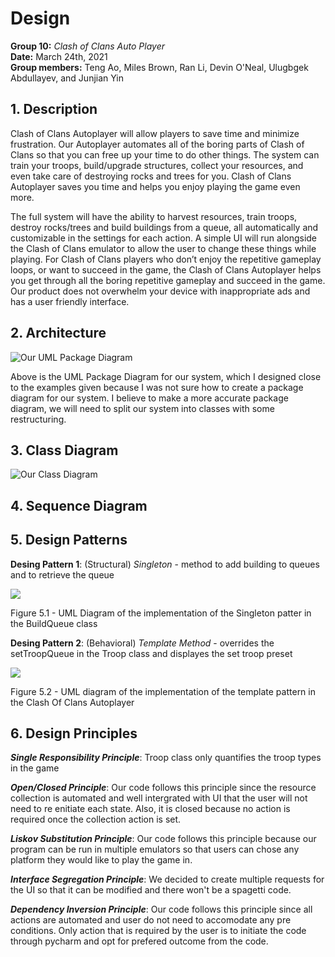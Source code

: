 # Design

**Group 10:** _Clash of Clans Auto Player_\
**Date:** March 24th, 2021\
**Group members:** Teng Ao, Miles Brown, Ran Li, Devin O'Neal, Ulugbgek Abdullayev, and Junjian Yin

## 1. Description

Clash of Clans Autoplayer will allow players to save time and minimize frustration. Our Autoplayer automates all of the boring parts of Clash of Clans so that you can free up your time to do other things. The system can train your troops, build/upgrade structures, collect your resources, and even take care of destroying rocks and trees for you. Clash of Clans Autoplayer saves you time and helps you enjoy playing the game even more.

The full system will have the ability to harvest resources, train troops, destroy rocks/trees and build buildings from a queue, all automatically and customizable in the settings for each action. A simple UI will run alongside the Clash of Clans emulator to allow the user to change these things while playing. For Clash of Clans players who don’t enjoy the repetitive gameplay loops, or want to succeed in the game, the Clash of Clans Autoplayer helps you get through all the boring repetitive gameplay and succeed in the game. Our product does not overwhelm your device with inappropriate ads and has a user friendly interface.

## 2. Architecture

![Our UML Package Diagram](https://github.com/OneTinySauce/Clash-Of-Clans-Auto-Player/blob/main/screenshots/Autoplayer%20Package%20Diagram.png?raw=true)

Above is the UML Package Diagram for our system, which I designed close to the examples given because I was not sure how to create a package diagram for our system. I believe to make a more accurate package diagram, we will need to split our system into classes with some restructuring.

## 3. Class Diagram

![Our Class Diagram](https://github.com/OneTinySauce/Clash-Of-Clans-Auto-Player/blob/main/D5%20Class%20Diagram.PNG)

## 4. Sequence Diagram

## 5. Design Patterns

**Desing Pattern 1**: (Structural) *Singleton* - method to add building to queues and to retrieve the queue

![](https://github.com/OneTinySauce/Clash-Of-Clans-Auto-Player/blob/main/buildingQueue.PNG)

Figure 5.1 - UML Diagram of the implementation of the Singleton patter in the BuildQueue class

**Desing Pattern 2**: (Behavioral) *Template Method* - overrides the setTroopQueue in the Troop class and displayes the set troop preset

![](https://github.com/OneTinySauce/Clash-Of-Clans-Auto-Player/blob/main/behavioral.PNG)

Figure 5.2 - UML diagram of the implementation of the template pattern in the Clash Of Clans Autoplayer

## 6. Design Principles

***Single Responsibility Principle***: Troop class only quantifies the troop types in the game

***Open/Closed Principle***: Our code follows this principle since the resource collection is automated and well intergrated with UI that the user will not need to re enitiate each state. Also, it is closed because no action is required once the collection action is set.

***Liskov Substitution Principle***: Our code follows this principle because our program can be run in multiple emulators so that users can chose any platform they would like to play the game in.

***Interface Segregation Principle***: We decided to create multiple requests for the UI so that it can be modified and there won't be a spagetti code.

***Dependency Inversion Principle***: Our code follows this principle since all actions are automated and user do not need to accomodate any pre conditions. Only action that is required by the user is to initiate the code through pycharm and opt for prefered outcome from the code.
